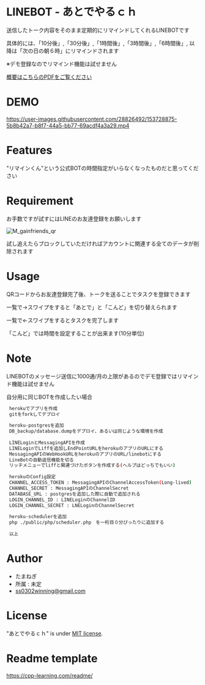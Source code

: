 # LINEBOT - あとでやるｃｈ

送信したトーク内容をそのまま定期的にリマインドしてくれるLINEBOTです

具体的には、「10分後」,「30分後」,「1時間後」,「3時間後」,「6時間後」, 以降は「次の日の朝６時」にリマインドされます

※デモ登録なのでリマインド機能は試せません


[概要はこちらのPDFをご覧ください](/あとでやるch.pdf)
# DEMO

https://user-images.githubusercontent.com/28826492/153728875-5b8b42a7-b8f7-44a5-bb77-69acdf4a3a29.mp4

# Features

"リマインくん"という公式BOTの時間指定がいらなくなったものだと思ってください

# Requirement

お手数ですが試すにはLINEのお友達登録をお願いします

![M_gainfriends_qr](https://user-images.githubusercontent.com/28826492/153728905-3bffcb38-4b8b-49f6-948f-f7b449202c08.png)

試し追えたらブロックしていただければアカウントに関連する全てのデータが削除されます

# Usage

QRコードからお友達登録完了後、トークを送ることでタスクを登録できます

一覧で→スワイプをすると「あとで」と「こんど」を切り替えられます

一覧で←スワイプをするとタスクを完了します

「こんど」では時間を設定することが出来ます(10分単位)


# Note

LINEBOTのメッセージ送信に1000通/月の上限があるのでデモ登録ではリマインド機能は試せません

自分用に同じBOTを作成したい場合
```bash
 herokuでアプリを作成
 gitをforkしてデプロイ
 
 heroku-postgresを追加
 DB_backup/database.dumpをデプロイ、あるいは同じような環境を作成
 
 LINELoginとMessagingAPIを作成
 LINELoginでLiffを追加しEndPointURLをherokuのアプリのURLにする
 MessagingAPIのWebHookURLをherokuのアプリのURL/linebotにする
 LineBotの自動返信機能を切る
 リッチメニューでliffと関連づけたボタンを作成する(ヘルプはどっちでもいい)
 
 herokuのConfig設定
 CHANNEL_ACCESS_TOKEN : MessagingAPIのChannelAccessToken(Long-lived)
 CHANNEL_SECRET : MessagingAPIのChannelSecret
 DATABASE_URL : postgresを追加した際に自動で追加される
 LOGIN_CHANNEL_ID : LINELoginのChannelID
 LOGIN_CHANNEL_SECRET : LNELoginのChannelSecret 
 
 heroku-schedulerを追加
 php ./public/php/scheduler.php　を一桁目０分ぴったりに追加する
 
 以上
```

# Author

* たまねぎ
* 所属 : 未定
* ss0302winning@gmail.com

# License

"あとでやるｃｈ" is under [MIT license](https://en.wikipedia.org/wiki/MIT_License).


# Readme template 

https://cpp-learning.com/readme/
